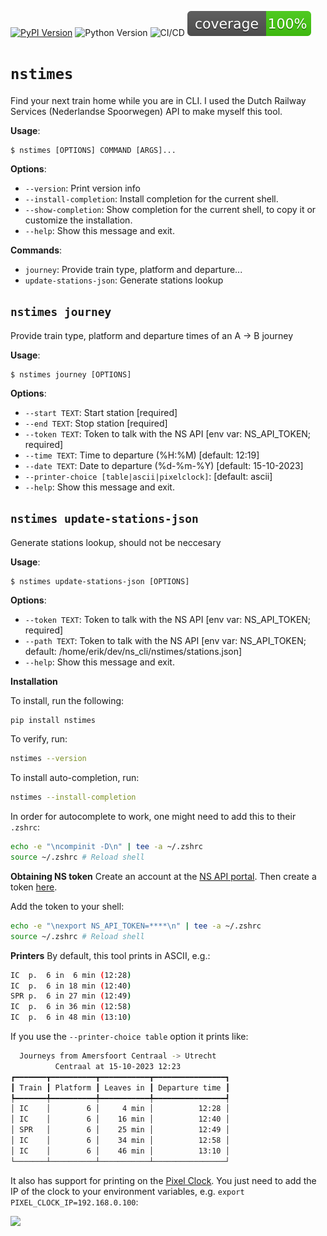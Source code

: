 
[![PyPI Version](https://img.shields.io/pypi/v/nstimes.svg)](https://pypi.org/project/nstimes)
![Python Version](https://img.shields.io/badge/Python-3.10%20%E2%86%92%203.12-blue)
![CI/CD](https://github.com/evanraalte/nstimes/actions/workflows/actions.yml/badge.svg)
![Coverage](https://github.com/evanraalte/nstimes/blob/main/coverage.svg?raw=1)


# `nstimes`

Find your next train home while you are in CLI. I used the Dutch Railway Services (Nederlandse Spoorwegen) API to make myself this tool.

**Usage**:

```console
$ nstimes [OPTIONS] COMMAND [ARGS]...
```

**Options**:

* `--version`: Print version info
* `--install-completion`: Install completion for the current shell.
* `--show-completion`: Show completion for the current shell, to copy it or customize the installation.
* `--help`: Show this message and exit.

**Commands**:

* `journey`: Provide train type, platform and departure...
* `update-stations-json`: Generate stations lookup

## `nstimes journey`

Provide train type, platform and departure times of an A -> B journey

**Usage**:

```console
$ nstimes journey [OPTIONS]
```

**Options**:

* `--start TEXT`: Start station  [required]
* `--end TEXT`: Stop station  [required]
* `--token TEXT`: Token to talk with the NS API  [env var: NS_API_TOKEN; required]
* `--time TEXT`: Time to departure (%H:%M)  [default: 12:19]
* `--date TEXT`: Date to departure (%d-%m-%Y)  [default: 15-10-2023]
* `--printer-choice [table|ascii|pixelclock]`: [default: ascii]
* `--help`: Show this message and exit.

## `nstimes update-stations-json`

Generate stations lookup, should not be neccesary

**Usage**:

```console
$ nstimes update-stations-json [OPTIONS]
```

**Options**:

* `--token TEXT`: Token to talk with the NS API  [env var: NS_API_TOKEN; required]
* `--path TEXT`: Token to talk with the NS API  [env var: NS_API_TOKEN; default: /home/erik/dev/ns_cli/nstimes/stations.json]
* `--help`: Show this message and exit.



**Installation**

To install, run the following:
```bash
pip install nstimes
```

To verify, run:
```bash
nstimes --version
```

To install auto-completion, run:
```bash
nstimes --install-completion
```

In order for autocomplete to work, one might need to add this to their `.zshrc`:
```bash
echo -e "\ncompinit -D\n" | tee -a ~/.zshrc
source ~/.zshrc # Reload shell
```

**Obtaining NS token**
Create an account at the [NS API portal](https://apiportal.ns.nl/signin).
Then create a token [here](https://apiportal.ns.nl/api-details#api=reisinformatie-api).

Add the token to your shell:
```bash
echo -e "\nexport NS_API_TOKEN=****\n" | tee -a ~/.zshrc
source ~/.zshrc # Reload shell
```


**Printers**
By default, this tool prints in ASCII, e.g.:
```bash
IC  p.  6 in  6 min (12:28)
IC  p.  6 in 18 min (12:40)
SPR p.  6 in 27 min (12:49)
IC  p.  6 in 36 min (12:58)
IC  p.  6 in 48 min (13:10)
```
If you use the `--printer-choice table` option it prints like:
```bash
  Journeys from Amersfoort Centraal -> Utrecht
          Centraal at 15-10-2023 12:23
┏━━━━━━━┳━━━━━━━━━━┳━━━━━━━━━━━┳━━━━━━━━━━━━━━━━┓
┃ Train ┃ Platform ┃ Leaves in ┃ Departure time ┃
┡━━━━━━━╇━━━━━━━━━━╇━━━━━━━━━━━╇━━━━━━━━━━━━━━━━┩
│ IC    │        6 │     4 min │          12:28 │
│ IC    │        6 │    16 min │          12:40 │
│ SPR   │        6 │    25 min │          12:49 │
│ IC    │        6 │    34 min │          12:58 │
│ IC    │        6 │    46 min │          13:10 │
└───────┴──────────┴───────────┴────────────────┘
```
It also has support for printing on the [Pixel Clock](https://github.com/Blueforcer/awtrix-light). You just need to add the IP of the clock to your environment variables, e.g. `export PIXEL_CLOCK_IP=192.168.0.100`:

<img src="https://github.com/evanraalte/nstimes/assets/11211570/1bda75cf-120e-44b4-bc72-72ccd0c73dac" width="200">
